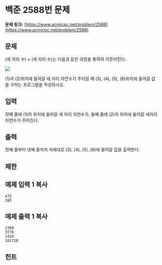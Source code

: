 # 백준 2588번 문제

**문제 링크:** [https://www.acmicpc.net/problem/2588](https://www.acmicpc.net/problem/2588)

## 문제

(세 자리 수) × (세 자리 수)는 다음과 같은 과정을 통하여 이루어진다.

![](/upload/images/f5NhGHVLM4Ix74DtJrwfC97KepPl27s%20\(1\).png)

(1)과 (2)위치에 들어갈 세 자리 자연수가 주어질 때 (3), (4), (5), (6)위치에 들어갈 값을 구하는 프로그램을 작성하시오.

## 입력

첫째 줄에 (1)의 위치에 들어갈 세 자리 자연수가, 둘째 줄에 (2)의 위치에 들어갈 세자리 자연수가 주어진다.

## 출력

첫째 줄부터 넷째 줄까지 차례대로 (3), (4), (5), (6)에 들어갈 값을 출력한다.

## 제한

## 예제 입력 1 복사

    
    
    472
    385
    

## 예제 출력 1 복사

    
    
    2360
    3776
    1416
    181720
    

## 힌트


